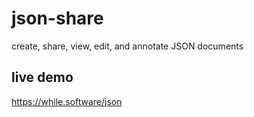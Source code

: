 # json-share
create, share, view, edit, and annotate JSON documents

## live demo
https://while.software/json

